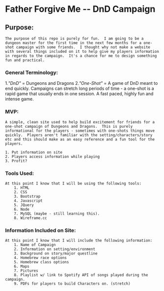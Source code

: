 # Father Forgive Me -- DnD Campaign #

## Purpose: ##
    The purpose of this repo is purely for fun.  I am going to be a dungeon master for the first time in the next few months for a one-shot campaign with some friends.  I thought why not make a website with several things included on it to help give my players information in regards to the campaign.  It's a chance for me to design something fun and practical.  

### General Terminology: ###
1._"DnD"_ = Dungeons and Dragons
2._"One-Shot"_ = A game of DnD meant to end quickly.  Campaigns can stretch long periods of time - a one-shot is a rapid game that usually ends in one session.  A fast paced, highly fun and intense game. 


### MVP: ###
    A simple, clean site used to help build excitement for friends for a one-shot campaign of Dungeons and Dragons.  This is purely informational for the players - sometimes with one-shots things move quickly.  Players aren't familiar with the setting/characters/story etc and this should make as an easy reference and a fun tool for the players.  

    1. Put information on site
    2. Players access information while playing
    3. Profit? 




### Tools Used: ###
    At this point I know that I will be using the following tools: 
        1. HTML
        2. CSS
        3. Bootstrap
        4. Javascript
        5. JQuery
        6. Node
        7. MySQL (maybe - still learning this).
        8. Wireframe.cc

    

### Information Included on Site: ###
    At this point I know that I will include the following information: 
        1. Name of Campaign
        2. Information on setting/environment
        3. Background on story/major questline
        4. Homebrew race options
        5. Homebrew class options
        6. Maps
        7. Pictures 
        8. Playlist w/ link to Spotify API of songs played during the campaign. 
        9. PDFs for players to build Characters on. (stretch)



        
